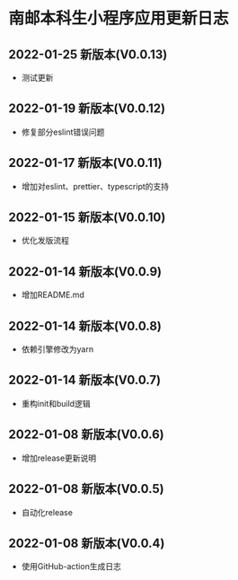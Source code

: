 # 南邮本科生小程序应用更新日志


## 2022-01-25 新版本(V0.0.13)
* 测试更新





## 2022-01-19 新版本(V0.0.12)
* 修复部分eslint错误问题





## 2022-01-17 新版本(V0.0.11)
* 增加对eslint、prettier、typescript的支持





## 2022-01-15 新版本(V0.0.10)
* 优化发版流程





## 2022-01-14 新版本(V0.0.9)
* 增加README.md





## 2022-01-14 新版本(V0.0.8)
* 依赖引擎修改为yarn





## 2022-01-14 新版本(V0.0.7)
* 重构init和build逻辑





## 2022-01-08 新版本(V0.0.6)
* 增加release更新说明


## 2022-01-08 新版本(V0.0.5)
* 自动化release


## 2022-01-08 新版本(V0.0.4)
* 使用GitHub-action生成日志
